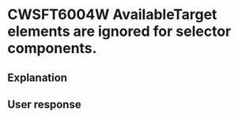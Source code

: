 # CWSFT6004W AvailableTarget elements are ignored for selector components.

## Explanation

## User response